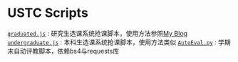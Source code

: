 # USTC Scripts
[`graduated.js`]() : 研究生选课系统抢课脚本，使用方法参照[My Blog](https://jeffery-song.github.io/yjsqk)
[`undergraduate.js`]() : 本科生选课系统抢课脚本，使用方法类似
[`AutoEval.py`]() : 学期末自动评教脚本，依赖bs4与requests库
